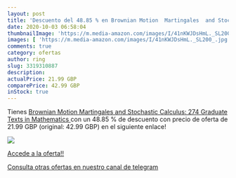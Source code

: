 ```yaml
---
layout: post
title: 'Descuento del 48.85 % en Brownian Motion  Martingales  and Stocha'
date: 2020-10-03 06:58:04
thumbnailImage: 'https://m.media-amazon.com/images/I/41nKWJDsHmL._SL200_.jpg'
images: [ 'https://m.media-amazon.com/images/I/41nKWJDsHmL._SL200_.jpg' ]
comments: true
category: ofertas
author: ring
slug: 3319310887
description:
actualPrice: 21.99 GBP
comparePrice: 42.99 GBP
inStock: true
---
```


Tienes [Brownian Motion  Martingales  and Stochastic Calculus: 274  Graduate Texts in Mathematics ](https://www.amazon.co.uk/dp/3319310887/?tag=redken01-21) con un 48.85 % de descuento con precio de oferta de 21.99 GBP (original: 42.99 GBP) en el siguiente enlace!

[![](https://m.media-amazon.com/images/I/41nKWJDsHmL._SL200_.jpg)](https://www.amazon.co.uk/dp/3319310887/?tag=redken01-21)

[Accede a la oferta!!](https://www.amazon.co.uk/dp/3319310887/?tag=redken01-21)

[Consulta otras ofertas en nuestro canal de telegram](https://t.me/s/ofertas25)
